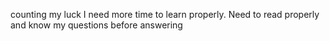 counting my luck
I need more time to learn properly.
Need to read properly and know my questions before answering
